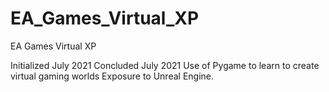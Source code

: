 # EA_Games_Virtual_XP
EA Games Virtual XP

Initialized July 2021
Concluded July 2021
Use of Pygame to learn to create virtual gaming worlds
Exposure to Unreal Engine.
